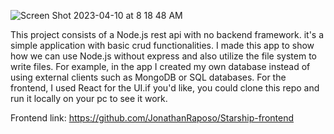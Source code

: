 
![Screen Shot 2023-04-10 at 8 18 48 AM](https://user-images.githubusercontent.com/67019470/230900314-932fbb80-3bc8-40b3-91af-258c01c1a3ed.png)



This project consists of a Node.js rest api with no backend framework. it's a simple application with basic crud functionalities. I made this app to show how we can use Node.js without express and also utilize the file system to write files. For example, in the app I created my own database instead of using external clients such as MongoDB or SQL databases. For the frontend, I used React for the UI.if you'd like, you could clone this repo and run it locally on your pc to see it work. 

Frontend link: https://github.com/JonathanRaposo/Starship-frontend
